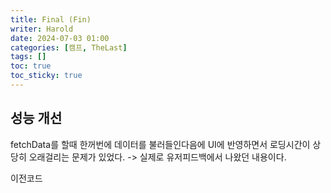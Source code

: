 ```yaml
---
title: Final (Fin)
writer: Harold
date: 2024-07-03 01:00
categories: [캠프, TheLast]
tags: []
toc: true
toc_sticky: true
---
```


## 성능 개선

fetchData를 할때 한꺼번에 데이터를 불러들인다음에 UI에 반영하면서 로딩시간이 상당히 오래걸리는 문제가 있었다.
-> 실제로 유저피드백에서 나왔던 내용이다.

이전코드


